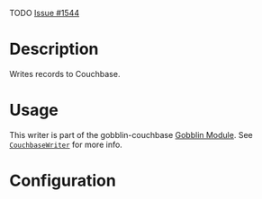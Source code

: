 TODO [Issue #1544](https://github.com/linkedin/gobblin/issues/1544)

# Description


Writes records to Couchbase.

# Usage


This writer is part of the gobblin-couchbase [Gobblin Module](developer-guide/GobblinModules). See 
 [`CouchbaseWriter`](https://github.com/linkedin/gobblin/search?utf8=%E2%9C%93&q=CouchbaseWriter) for more info.

 # Configuration